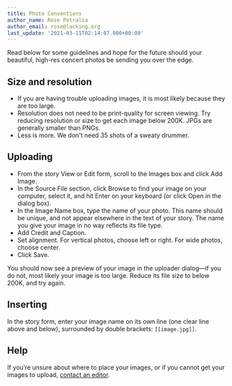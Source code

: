 ```yaml
---
title: Photo Conventions
author_name: Rose Petralia
author_email: rose@lacking.org
last_update: '2021-03-11T02:14:07.000+00:00'
---
```

Read below for some guidelines and hope for the future should your beautiful, high-res concert photos be sending you over the edge.

## Size and resolution

- If you are having trouble uploading images, it is most likely because they are too large.
- Resolution does not need to be print-quality for screen viewing. Try reducing resolution or size to get each image below 200K. JPGs are generally smaller than PNGs.
- Less is more. We don't need 35 shots of a sweaty drummer. 

## Uploading

- From the story View or Edit form, scroll to the Images box and click Add Image.
- In the Source File section, click Browse to find your image on your computer, select it, and hit Enter on your keyboard (or click Open in the dialog box).
- In the Image Name box, type the name of your photo. This name should be unique, and not appear elsewhere in the text of your story. The name you give your image in no way reflects its file type.
- Add Credit and Caption.
- Set alignment. For vertical photos, choose left or right. For wide photos, choose center.
- Click Save.

You should now see a preview of your image in the uploader dialog&mdash;if you do not, most likely your image is too large. Reduce its file size to below 200K, and try again.

## Inserting

In the story form, enter your image name on its own line (one clear line above and below), surrounded by double brackets: `[[image.jpg]]`.

## Help

If you’re unsure about where to place your images, or if you cannot get your images to upload, [contact an editor](contact).
